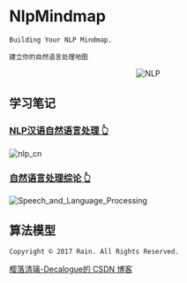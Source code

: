 # NlpMindmap

`Building Your NLP Mindmap.`

`建立你的自然语言处理地图`

<div align=center>

![NLP](https://github.com/Decalogue/NlpMindmap/blob/master/img/nlp.jpg "NLP")

</div>

## 学习笔记

### [NLP汉语自然语言处理 👆](https://github.com/Decalogue/NlpMindmap/tree/master/notes/nlp_cn)

![nlp_cn](https://github.com/Decalogue/NlpMindmap/blob/master/img/nlp_cn/0.png "nlp_cn")

### [自然语言处理综论 👆](https://github.com/Decalogue/NlpMindmap/tree/master/notes/Speech_and_Language_Processing)

![Speech_and_Language_Processing](https://github.com/Decalogue/NlpMindmap/blob/master/img/nlp_cn/0.png "Speech_and_Language_Processing")

## 算法模型

`Copyright © 2017 Rain. All Rights Reserved.`

[樱落清璃-Decalogue的 CSDN 博客](https://www.decalogue.cn)
